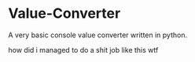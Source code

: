 # Value-Converter
A very basic console value converter written in python.



how did i managed to do a shit job like this wtf

